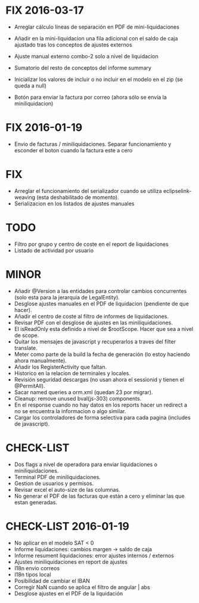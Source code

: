 # FIX 2016-03-17
* Arreglar cálculo líneas de separación en PDF de mini-liquidaciones
* Añadir en la mini-liquidacion una fila adicional con el saldo de caja ajustado tras los conceptos de ajustes externos
* Ajuste manual externo combo-2 solo a nivel de liquidacion
* Sumatorio del resto de conceptos del informe summary

* Inicializar los valores de incluir o no incluir en el modelo en el zip (se queda a null)
* Botón para enviar la factura por correo (ahora sólo se envía la miniliquidacion)

# FIX 2016-01-19
* Envio de facturas / miniliquidaciones. Separar funcionamiento y esconder el boton cuando la factura este a cero

# FIX
* Arreglar el funcionamiento del serializador cuando se utiliza eclipselink-weaving (esta deshabilitado de momento).
* Serializacion en los listados de ajustes manuales

# TODO
* Filtro por grupo y centro de coste en el report de liquidaciones
* Listado de actividad por usuario

# MINOR
* Añadir @Version a las entidades para controlar cambios concurrentes (solo esta para la jerarquia de LegalEntity).
* Desglose ajustes manuales en el PDF de liquidacion (pendiente de que hacer).
* Añadir el centro de coste al filtro de informes de liquidaciones.
* Revisar PDF con el desglose de ajustes en las miniliquidaciones.
* El isReadOnly esta definido a nivel de $rootScope. Hacer que sea a nivel de scope.
* Quitar los mensajes de javascript y recuperarlos a traves del filter translate.
* Meter como parte de la build la fecha de generación (lo estoy haciendo ahora manualmente).
* Añadir los RegisterActivity que faltan.
* Historico en la relacion de terminales y locales.
* Revisión seguridad descargas (no usan ahora el sessionid y tienen el @PermitAll).
* Sacar named queries a orm.xml (quedan 23 por migrar).
* Cleanup: remove unused bval(js-303) components.
* En el response cuando no hay datos en los reports hacer un redirect a no se encuentra la informacion o algo similar.
* Cargar los controladores de forma selectiva para cada pagina (includes de javascript).

# CHECK-LIST
* Dos flags a nivel de operadora para enviar liquidaciones o miniliquidaciones.
* Terminal PDF de miniliquidaciones.
* Gestion de usuarios y permisos.
* Revisar excel el auto-size de las columnas.
* No generar el PDF de las facturas que están a cero y eliminar las que estan generadas.

# CHECK-LIST 2016-01-19
* No aplicar en el modelo SAT < 0
* Informe liquidaciones: cambios margen -> saldo de caja
* Informe resument liquidaciones: error ajustes internos / externos
* Ajustes miniliquidaciones en report de ajustes
* I18n envio correos
* I18n tipos local
* Posibilidad de cambiar el IBAN
* Corregir NaN cuando se aplica el filtro de angular | abs
* Desglose ajustes en el PDF de la liquidación
